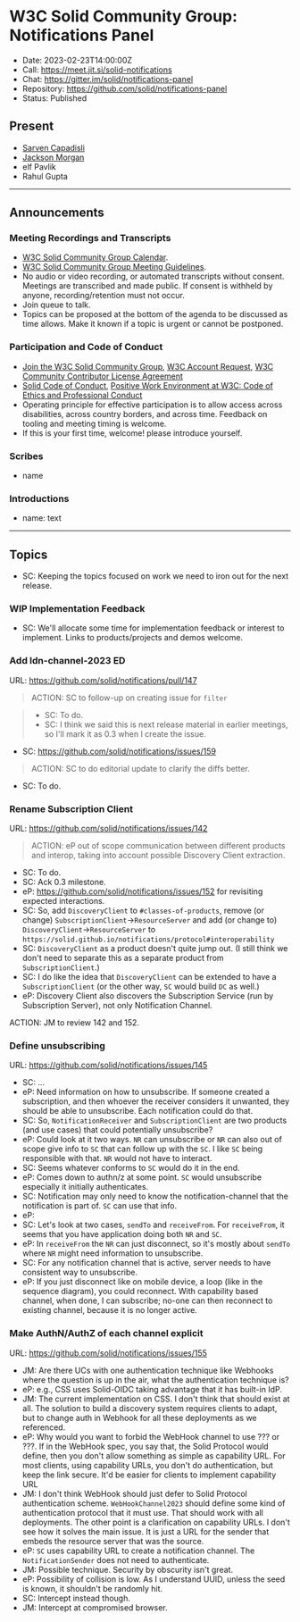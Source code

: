 # W3C Solid Community Group: Notifications Panel

* Date: 2023-02-23T14:00:00Z
* Call: https://meet.jit.si/solid-notifications
* Chat: https://gitter.im/solid/notifications-panel
* Repository: https://github.com/solid/notifications-panel
* Status: Published


## Present
* [Sarven Capadisli](https://csarven.ca/#i)
* [Jackson Morgan](https://jackson.solidcommunity.net/profile/card#me)
* elf Pavlik
* Rahul Gupta

---

## Announcements

### Meeting Recordings and Transcripts
* [W3C Solid Community Group Calendar](https://www.w3.org/groups/cg/solid/calendar).
* [W3C Solid Community Group Meeting Guidelines](https://github.com/solid/specification/blob/main/meetings/README.md).
* No audio or video recording, or automated transcripts without consent. Meetings are transcribed and made public. If consent is withheld by anyone, recording/retention must not occur.
* Join queue to talk.
* Topics can be proposed at the bottom of the agenda to be discussed as time allows. Make it known if a topic is urgent or cannot be postponed.


### Participation and Code of Conduct
* [Join the W3C Solid Community Group](https://www.w3.org/community/solid/join), [W3C Account Request](http://www.w3.org/accounts/request), [W3C Community Contributor License Agreement](https://www.w3.org/community/about/agreements/cla/)
* [Solid Code of Conduct](https://github.com/solid/process/blob/main/code-of-conduct.md), [Positive Work Environment at W3C: Code of Ethics and Professional Conduct](https://www.w3.org/Consortium/cepc/)
* Operating principle for effective participation is to allow access across disabilities, across country borders, and across time. Feedback on tooling and meeting timing is welcome.
* If this is your first time, welcome! please introduce yourself.


### Scribes
* name


### Introductions
* name: text

---

## Topics

* SC: Keeping the topics focused on work we need to iron out for the next release.

### WIP Implementation Feedback
* SC: We'll allocate some time for implementation feedback or interest to implement. Links to products/projects and demos welcome.


### Add ldn-channel-2023 ED
URL: https://github.com/solid/notifications/pull/147

>ACTION: SC to follow-up on creating issue for `filter`

>* SC: To do.
>* SC: I think we said this is next release material in earlier meetings, so I'll mark it as 0.3 when I create the issue.

* SC: https://github.com/solid/notifications/issues/159

>ACTION: SC to do editorial update to clarify the diffs better.

* SC: To do.



### Rename Subscription Client
URL: https://github.com/solid/notifications/issues/142

>ACTION: eP out of scope communication between different products and interop, taking into account possible Discovery Client extraction.

* SC: To do.
* SC: Ack 0.3 milestone.
* eP: https://github.com/solid/notifications/issues/152 for revisiting expected interactions.
* SC: So, add `DiscoveryClient` to `#classes-of-products`, remove (or change) `SubscriptionClient`→`ResourceServer` and add (or change to) `DiscoveryClient`→`ResourceServer` to `https://solid.github.io/notifications/protocol#interoperability` 
* SC: `DiscoveryClient` as a product doesn't quite jump out. (I still think we don't need to separate this as a separate product from `SubscriptionClient`.)
* SC: I do like the idea that `DiscoveryClient` can be extended to have a `SubscriptionClient` (or the other way, `SC` would build `DC` as well.)
* eP: Discovery Client also discovers the Subscription Service (run by Subscription Server), not only Notification Channel.

ACTION: JM to review 142 and 152.


### Define unsubscribing
URL: https://github.com/solid/notifications/issues/145

* SC: ...
* eP: Need information on how to unsubscribe. If someone created a subscription, and then whoever the receiver considers it unwanted, they should be able to unsubscribe. Each notification could do that.
* SC: So, `NotificationReceiver` and `SubscriptionClient` are two products (and use cases) that could potentially unsubscribe?
* eP: Could look at it two ways. `NR` can unsubscribe or `NR` can also out of scope give info to `SC` that can follow up with the `SC`. I like `SC` being responsible with that. `NR` would not have to interact.
* SC: Seems whatever conforms to `SC` would do it in the end.
* eP: Comes down to authn/z at some point. `SC` would unsubscribe especially it initially authenticates.
* SC: Notification may only need to know the notification-channel that the notification is part of. `SC` can use that info.
* eP: 
* SC: Let's look at two cases, `sendTo` and `receiveFrom`. For `receiveFrom`, it seems that you have application doing both `NR` and `SC`.
* eP: In `receiveFrom` the `NR` can just disconnect, so it's mostly about `sendTo` where `NR` might need information to unsubscribe.
* SC: For any notification channel that is active, server needs to have consistent way to unsubscribe. 
* eP: If you just disconnect like on mobile device, a loop (like in the sequence diagram), you could reconnect. With capability based channel, when done, I can subscribe; no-one can then reconnect to existing channel, because it is no longer active.


### Make AuthN/AuthZ of each channel explicit
URL: https://github.com/solid/notifications/issues/155

* JM: Are there UCs with one authentication technique like Webhooks where the question is up in the air, what the authentication technique is?
* eP: e.g., CSS uses Solid-OIDC taking advantage that it has built-in IdP.
* JM: The current implementation on CSS. I don't think that should exist at all. The solution to build a discovery system requires clients to adapt, but to change auth in Webhook for all these deployments as we referenced.
* eP: Why would you want to forbid the WebHook channel to use ??? or ???. If in the WebHook spec, you say that, the Solid Protocol would define, then you don't allow something as simple as capability URL. For most clients, using capability URLs, you don't do authentication, but keep the link secure. It'd be easier for clients to implement capability URL
* JM: I don't think WebHook should just defer to Solid Protocol authentication scheme. `WebHookChannel2023` should define some kind of authentication protocol that it must use. That should work with all deployments. The other point is a clarification on capability URLs. I don't see how it solves the main issue. It is just a URL for the sender that embeds the resource server that was the source.
* eP: `SC` uses capability URL to create a notification channel. The `NotificationSender` does not need to authenticate.
* JM: Possible technique. Security by obscurity isn't great.
* eP: Possibility of collision is low. As I understand UUID, unless the seed is known, it shouldn't be randomly hit.
* SC: Intercept instead though.
* JM: Intercept at compromised browser.
